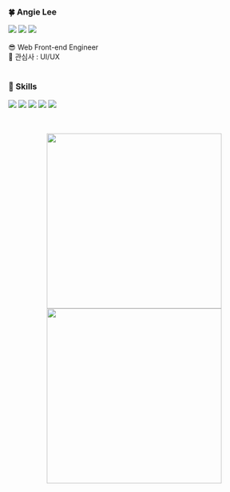 
### 🍀 Angie Lee
<img src="https://img.shields.io/badge/angielxx94@gmail.com-EA4335?style=flat-square&logo=Gmail&logoColor=white"/> <a href="https://velog.io/@94applekoo"><img src="https://img.shields.io/badge/angie.log-20C997?style=flat-square&logo=Velog&logoColor=white"/></a> <img src="https://img.shields.io/badge/Angie Lee-0A66C2?style=flat-square&logo=Linkedin&logoColor=white"/>
<br>
<br>
😎 Web Front-end Engineer<br>
💖 관심사 : UI/UX <br>
<br>
### 🚀 Skills
<img src="https://img.shields.io/badge/Javascript-F7DF1E?style=flat-square&logo=Javascript&logoColor=black"/> <img src="https://img.shields.io/badge/React-61DAFB?style=flat-square&logo=React&logoColor=black"/> <img src="https://img.shields.io/badge/Typescript-3178C6?style=flat-square&logo=Typescript&logoColor=white"/> <img src="https://img.shields.io/badge/Python-3776AB?style=flat-square&logo=Python&logoColor=white"/> <img src="https://img.shields.io/badge/Django-092E20?style=flat-square&logo=Django&logoColor=white"/> 

<br>
<br>
<div align="center">
  <img style="width: 350px;" src="https://github-readme-stats.vercel.app/api?username=angielxx&show_icons=true&theme=radical">
  <br>
  <img style="width: 350px;" src="https://github-readme-stats.vercel.app/api/top-langs/?username=angielxx&layout=compact&theme=radical">
</div>
